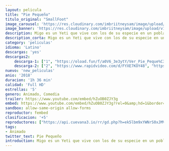 ```yaml
---
layout: pelicula
title: "Pie Pequeño"
titulo_original: "SmallFoot"
image_carousel: 'https://res.cloudinary.com/imbriitneysam/image/upload/v1543634248/pie-poster-min.jpg'
image_banner: 'https://res.cloudinary.com/imbriitneysam/image/upload/v1543634248/pie-banner-min.jpg'
description: Migo es un Yeti que vive con los de su especie en un poblado en lo alto de las nevadas montañas. Aunque todos dicen lo contrario, él está convencido de realmente existen los Pies Pequeños, es decir, esos míticos monstruos salidos de las peores pesadillas que tienen unos pies anormalmente pequeños, dientes perfectos y solo tienen pelo en lo alto de la cabeza. Definitivamente, Migo no está de acuerdo en que estas criaturas solo existan en las leyendas.
description_corta: Migo es un Yeti que vive con los de su especie en un poblado en lo alto de las nevadas montañas. Aunque todos dicen lo contrario, él está convencido de realmente existen los Pies Pequeños, es decir, esos míticos monstruos salidos de ...
category: 'peliculas'
idioma: 'Latino'
descargas: 'yes'
descargas2:
    descarga-1: ["1", "https://oload.fun/f/a0V6_3e3ytY/Ver_Pie_Peque%C3%B1o_.mp4", "https://www.google.com/s2/favicons?domain=openload.co","OpenLoad","https://res.cloudinary.com/imbriitneysam/image/upload/v1541473684/mexico.png", "Latino", "Full HD"]
    descarga-2: ["2", "https://www.rapidvideo.com/d/FYXE7KOY48", "https://www.google.com/s2/favicons?domain=www.rapidvideo.com","RapidVideo","https://res.cloudinary.com/imbriitneysam/image/upload/v1541473684/mexico.png", "Latino", "Full HD"]
nuevo: 'new_peliculas'
anio: '2018'
duracion: '1h 36 min'
calidad: 'Full HD'
estrellas: '5'
genero: Animado, Comedia
trailer: https://www.youtube.com/embed/hZuOB0ZJY3g
embed: https://www.youtube.com/embed/hZuOB0ZJY3g?rel=0&amp;hd=1&border=0&wmode=opaque&enablejsapi=1&modestbranding=1&controls=1&showinfo=1
sandbox: allow-same-origin allow-forms
reproductor: fembed
clasificacion: '+5'
reproductores: ["https://api.cuevana3.io/rr/gd.php?h=ek5lbm9xYWNrS0xJMVp5b21KREk0dFBLbjVkaHhkRGdrOG1jbnBpUnhhS1Z0WHlwcGR2UW82M0pmSDZNMEpPNDJxK1laWHF6MitQYnlvdVJhYmZIeE4yU3FadVkyUT09"]
tags:
- Animado
twitter_text: Pie Pequeño
introduction: Migo es un Yeti que vive con los de su especie en un poblado en lo alto de las nevadas montañas. Aunque todos dicen lo contrario, él está convencido de realmente existen los Pies Pequeños, es decir, esos míticos monstruos salidos de ...
---
```












